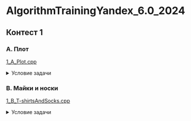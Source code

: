 # AlgorithmTrainingYandex_6.0_2024
## Контест 1
### A. Плот
[1_A_Plot.cpp](https://github.com/kateklec/AlgorithmTrainingYandex_6.0_2024/blob/main/AlgorithmTraining_6.0/1_A_Plot.cpp)
<details>
  <summary>Условие задачи</summary>
  
  **Описание:**  
  Посередине озера плавает плот, имеющий форму прямоугольника. Стороны плота направлены вдоль параллелей и меридианов. Введём систему координат, в которой ось OX направлена на восток, а ось ОY – на север. Пусть юго-западный угол плота имеет координаты (x1, y1), северо-восточный угол – координаты (x2, y2). Пловец находится в точке с координатами (x, y). Определите, к какой стороне плота (северной, южной, западной или восточной) или к какому углу плота (северо-западному, северо-восточному, юго-западному, юго-восточному) пловцу нужно плыть, чтобы как можно скорее добраться до плота.
  
  **Формат ввода:**  
  Программа получает на вход шесть чисел в следующем порядке: `x1`, `y1` (координаты юго-западного угла плота), `x2`, `y2` (координаты северо-восточного угла плота), `x`, `y` (координаты пловца). Все числа целые и по модулю не превосходят 100. Гарантируется, что `x1 < x2`, `y1 < y2`, `x ≠ x1`, `x ≠ x2`, `y ≠ y1`, `y ≠ y2`, и координаты пловца находятся вне плота.
  
  **Формат вывода:**  
  Если пловцу следует плыть к северной стороне плота, программа должна вывести символ "N", к южной — символ "S", к западной — символ "W", к восточной — символ "E". Если пловцу следует плыть к углу плота, нужно вывести одну из следующих строк: "NW", "NE", "SW", "SE".
  
</details>

### B. Майки и носки

[1_B_T-shirtsAndSocks.cpp](https://github.com/kateklec/AlgorithmTrainingYandex_6.0_2024/blob/main/AlgorithmTraining_6.0/1_B_T-shirtsAndSocks.cpp)

<details>
  <summary>Условие задачи</summary>
  
  **Описание:**  
  Как известно, осенью и зимой светает поздно, и так хочется утром ещё хоть немного поспать, а не идти в школу! Некоторые школьники готовы даже одеваться, не открывая глаз, лишь бы отложить момент пробуждения. Вот и Саша решил, что майку и носки он вполне может вытащить из шкафа на ощупь с закрытыми глазами и только потом включить свет и одеться. В шкафу у Саши есть два ящика. В одном из них лежит `A` синих и `B` красных маек, в другом — `C` синих и `D` красных пар носков. Саша хочет, чтобы и майка, и носки были одного цвета. Он вслепую вытаскивает `M` маек и `N` пар носков. В первое же утро Саша задумался, какое минимальное суммарное количество предметов одежды (`M+N`) он должен вытащить, чтобы среди них гарантированно оказались майка и носки одного цвета. Какого именно цвета окажутся предметы одежды, для Саши совершенно неважно. 

  **Формат ввода:**  
  На вход программе подаются четыре целых неотрицательных числа `A`, `B`, `C`, `D`, записанных в отдельных строках: `A` — количество синих маек, `B` — количество красных маек, `C` — количество синих носков, `D` — количество красных носков. Все числа не превосходят 10^9. Гарантируется, что в шкафу есть одноцветный комплект из майки и носков.
  
  **Формат вывода:**  
  Программа должна вывести два числа: количество маек `M` и количество пар носков `N`, которые должен взять Саша. Необходимо, чтобы среди `M` маек и `N` пар носков обязательно нашлась одноцветная пара, при этом сумма `M+N` должна быть минимальной.
  
  **Примечания:**  
  В примере из условия в шкафу лежит `A=6` синих маек и `B=2` красных маек. Если взять 3 майки, то среди них обязательно найдётся синяя. В другом ящике лежит `C=7` пар синих носков и `D=3` пары красных носков. Если взять 4 пары, то среди них обязательно будет пара синих носков. Поэтому если взять вслепую 3 майки и 4 пары носков, то среди них обязательно найдётся одноцветный (синий) комплект из майки и носков.

</details>
